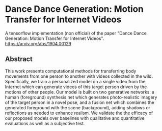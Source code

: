 # Dance Dance Generation: Motion Transfer for Internet Videos

A tensorflow implementation (non official) of the paper "Dance Dance Generation: Motion Transfer for Internet Videos".
https://arxiv.org/abs/1904.00129

## Abstract
This work presents computational methods for transferring body movements from one person to another with videos collected in the wild. Specifically, we train a personalized model on a single video from the Internet which can generate videos of this target person driven by the motions of other people. Our model is built on two generative networks: a human (foreground) synthesis net which generates photo-realistic imagery of the target person in a novel pose, and a fusion net which combines the generated foreground with the scene (background), adding shadows or reflections as needed to enhance realism. We validate the the efficacy of our proposed models over baselines with qualitative and quantitative evaluations as well as a subjective test.
